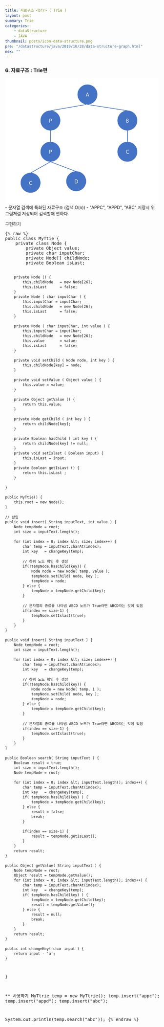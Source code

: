 ```yaml
---
title: 자료구조 <br/> ( Trie )
layout: post
summary: Trie
categories: 
    - dataStructure
    - JAVA
thumbnail: posts/icon-data-structure.png
pre: "/datastructure/java/2019/10/28/data-structure-graph.html"
nex: ""
---
```

### 6. 자료구조 : Trie편

<div class="img-center">
    <img src="/assets/img/posts/dataStructure/trie.png" class="max-ratio-100" />
</div>
 - 문자열 검색에 특화된 자료구조 (검색 O(n))
 - "APPC", "APPD", "ABC" 저장시 위 그림처럼 저장되어 검색할때 편하다.
 
<p class="bold-text">구현하기</p>
<pre>
{% raw %}
public class MyTtie {
    private class Node {
        private Object value;
        private char inputChar;
        private Node[] childNode;
        private Boolean isLast;
        
        private Node () {
            this.childNode   = new Node[26];
            this.isLast      = false;
        }
        private Node ( char inputChar ) {
            this.inputChar = inputChar;
            this.childNode   = new Node[26];
            this.isLast      = false;
        }
        
        private Node ( char inputChar, int value ) {
            this.inputChar = inputChar;
            this.childNode   = new Node[26];
            this.value       = value;
            this.isLast      = false;
        }
        
        private void setChild ( Node node, int key ) {
            this.childNode[key] = node;
        }
        
        private void setValue ( Object value ) {
            this.value = value;
        }
        
        private Object getValue () {
            return this.value;
        }
       
        private Node getChild ( int key ) {
            return childNode[key];
        }
        
        private Boolean hasChild ( int key ) {
            return childNode[key] != null;
        }
        private void setIslast ( Boolean input) {
            this.isLast = input;
        }
        private Boolean getIsLast () {
            return this.isLast ;
        }
        
    }
    
    public MyTtie() {
        this.root = new Node();
    }
    
    // 삽입
    public void insert( String inputText, int value ) {
        Node tempNode = root;
        int size = inputText.length();
        
        for (int index = 0; index &lt; size; index++) {
            char temp = inputText.charAt(index);
            int key   = changeKey(temp);
           
            // 하위 노드 확인 후 생성
            if(!tempNode.hasChild(key)) {
                Node node = new Node( temp, value );
                tempNode.setChild( node, key );
                tempNode = node;
            } else {
                tempNode = tempNode.getChild(key);
            }
            
            // 문자열의 종료를 나타냄 ABCD 노드가 True라면 ABCD라는 것이 있음
            if(index == size-1) {
                tempNode.setIslast(true);
            }
        }
    }
    
    public void insert( String inputText ) {
        Node tempNode = root;
        int size = inputText.length();
        
        for (int index = 0; index &lt; size; index++) {
            char temp = inputText.charAt(index);
            int key   = changeKey(temp);
           
            // 하위 노드 확인 후 생성
            if(!tempNode.hasChild(key)) {
                Node node = new Node( temp, 1 );
                tempNode.setChild( node, key );
                tempNode = node;
            } else {
                tempNode = tempNode.getChild(key);
            }
            
            // 문자열의 종료를 나타냄 ABCD 노드가 True라면 ABCD라는 것이 있음
            if(index == size-1) {
                tempNode.setIslast(true);
            }
        }
    }
    
    public Boolean search( String inputText ) {
        Boolean result = true;
        int size = inputText.length();
        Node tempNode = root;
        
        for (int index = 0; index &lt; inputText.length(); index++) {
            char temp = inputText.charAt(index);
            int key   = changeKey(temp);
            if( tempNode.hasChild(key) ) {
                tempNode = tempNode.getChild(key);
            } else {
                result = false;
                break;
            }
            
            if(index == size-1) {
                result = tempNode.getIsLast();
            }
        }
        return result;
    }
    
    public Object getValue( String inputText ) {
        Node tempNode = root;
        Object result = tempNode.getValue();
        for (int index = 0; index &lt; inputText.length(); index++) {
            char temp = inputText.charAt(index);
            int key   = changeKey(temp);
            if( tempNode.hasChild(key) ) {
                tempNode = tempNode.getChild(key);
                result = tempNode.getValue();
            } else {
                result = null;
                break;
            }
        }
        return result;
    }
    
    public int changeKey( char input ) {
        return input - 'a';
    }
    
}


** 사용하기 
 MyTtrie temp  = new MyTtrie();
temp.insert("appc");
temp.insert("appd");
temp.insert("abc");

System.out.println(temp.search("abc"));
{% endraw %}
</pre>